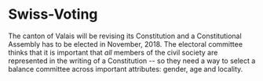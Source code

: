 # Swiss-Voting
The canton of Valais will be revising its Constitution and a Constitutional Assembly has to be elected in November, 2018. The electoral committee thinks that it is important that *all* members of the civil society are represented in the writing of a Constitution -- so they need a way to select a balance committee across important attributes: gender, age and locality. 
